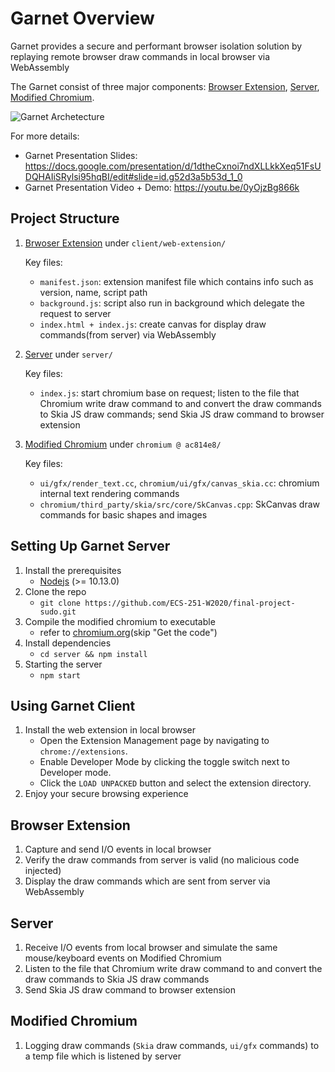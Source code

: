 # Garnet Overview

Garnet provides a secure and performant browser isolation solution by replaying remote browser draw commands in local browser via WebAssembly 

The Garnet consist of three major components: [Browser Extension](#browser-extension), [Server](#server), [Modified Chromium](#modified-chromium).

![Garnet Archetecture](https://github.com/ECS-251-W2020/final-project-sudo/blob/update-readme/garnet-architecture.png)

For more details:
- Garnet Presentation Slides: https://docs.google.com/presentation/d/1dtheCxnoi7ndXLLkkXeq51FsUDQHAIiSRylsi95hqBI/edit#slide=id.g52d3a5b53d_1_0
- Garnet Presentation Video + Demo: https://youtu.be/0yOjzBg866k

## Project Structure
1. [Brwoser Extension](https://github.com/ECS-251-W2020/final-project-sudo/tree/master/client/web-extension) under `client/web-extension/`

    Key files:
    - `manifest.json`: extension manifest file which contains info such as version, name, script path
    - `background.js`: script also run in background which delegate the request to server
    - `index.html + index.js`: create canvas for display draw commands(from server) via WebAssembly
2. [Server](https://github.com/ECS-251-W2020/final-project-sudo/tree/master/server) under `server/`

    Key files:
    - `index.js`: start chromium base on request; listen to the file that Chromium write draw command to and convert the draw commands to Skia JS draw commands; send Skia JS draw command to browser extension
3. [Modified Chromium](https://github.com/ECS-251-W2020/chromium/tree/ac814e85cb870a6b569e184c7a60a70ff3cb19f9) under `chromium @ ac814e8/`

    Key files:
    - `ui/gfx/render_text.cc`, `chromium/ui/gfx/canvas_skia.cc`: chromium internal text rendering commands
    - `chromium/third_party/skia/src/core/SkCanvas.cpp`: SkCanvas draw commands for basic shapes and images

## Setting Up Garnet Server
1. Install the prerequisites
    - [Nodejs](https://nodejs.org) (>= 10.13.0)
2. Clone the repo
    - `git clone https://github.com/ECS-251-W2020/final-project-sudo.git`
3. Compile the modified chromium to executable
    - refer to [chromium.org](https://chromium.googlesource.com/chromium/src/+/master/docs/linux/build_instructions.md)(skip "Get the code")
 4. Install dependencies
    - `cd server && npm install`
 5. Starting the server
    - `npm start`
  
## Using Garnet Client
1. Install the web extension in local browser
    - Open the Extension Management page by navigating to `chrome://extensions`.
    - Enable Developer Mode by clicking the toggle switch next to Developer mode.
    - Click the `LOAD UNPACKED` button and select the extension directory.
2. Enjoy your secure browsing experience

## Browser Extension
1. Capture and send I/O events in local browser
2. Verify the draw commands from server is valid (no malicious code injected)
3. Display the draw commands which are sent from server via WebAssembly

## Server
1. Receive I/O events from local browser and simulate the same mouse/keyboard events on Modified Chromium
2. Listen to the file that Chromium write draw command to and convert the draw commands to Skia JS draw commands
3. Send Skia JS draw command to browser extension

## Modified Chromium
1. Logging draw commands (`Skia` draw commands, `ui/gfx` commands) to a temp file which is listened by server
